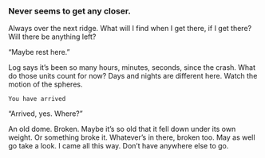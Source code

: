 ### Never seems to get any closer.

Always over the next ridge. What will I find when I get there, if I get there? Will there be anything left? 

“Maybe rest here.”

Log says it’s been so many hours, minutes, seconds, since the crash. What do those units count for now? Days and nights are different here. Watch the motion of the spheres. 

`You have arrived`

“Arrived, yes. Where?”

An old dome. Broken. Maybe it’s so old that it fell down under its own weight. Or something broke it. Whatever’s in there, broken too. May as well go take a look. I came all this way. Don’t have anywhere else to go. 
